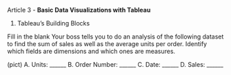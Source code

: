 Article 3 - **Basic Data Visualizations with Tableau**

1.	Tableau’s Building Blocks

Fill in the blank
Your boss tells you to do an analysis of the following dataset to find the sum of sales as well as the average units per order.
Identify which fields are dimensions and which ones are measures.

(pict)
A. Units: ______
B. Order Number: ______
C. Date: ______
D. Sales: ______
